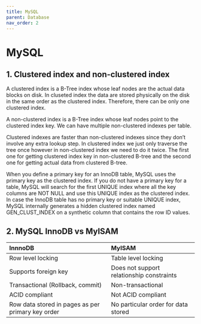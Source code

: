 ```yaml
---
title: MySQL
parent: Database
nav_order: 2
---
```


# MySQL

## 1. Clustered index and non-clustered index

A clustered index is a B-Tree index whose leaf nodes are the actual data blocks on disk. In cluseted index the data are stored physically on the disk in the same order as the clustered index. Therefore, there can be only one clustered index.

A non-clustered index is a B-Tree index whose leaf nodes point to the clustered index key. We can have multiple non-clustered indexes per table.

Clustered indexes are faster than non-clustered indexes since they don’t involve any extra lookup step. In clustered index we just only traverse the tree once however in non-clustered index we need to do it twice. The first one for getting clustered index key in non-clustered B-tree and the second one for getting actual data from clustered B-tree.

When you define a primary key for an InnoDB table, MySQL uses the primary key as the clustered index.
If you do not have a primary key for a table, MySQL will search for the first UNIQUE index where all the key columns are NOT NULL and use this UNIQUE index as the clustered index.
In case the InnoDB table has no primary key or suitable UNIQUE index, MySQL internally generates a hidden clustered index named GEN_CLUST_INDEX on a synthetic column that contains the row ID values.

## 2. MySQL InnoDB vs MyISAM

| InnnoDB                                           | MyISAM                                    |
| :------------------------------------------------ | :---------------------------------------- |
| Row level locking                                 | Table level locking                       |
| Supports foreign key                              | Does not support relationship constraints |
| Transactional (Rollback, commit)                  | Non-transactional                         |
| ACID compliant                                    | Not ACID compliant                        |
| Row data stored in pages as per primary key order | No particular order for data stored       |
